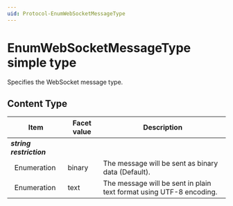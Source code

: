 ```yaml
---
uid: Protocol-EnumWebSocketMessageType
---
```


# EnumWebSocketMessageType simple type

Specifies the WebSocket message type.

## Content Type

|Item|Facet value|Description|
|--- |--- |--- |
|***string restriction***|||
|&nbsp;&nbsp;Enumeration|binary|The message will be sent as binary data (Default).|
|&nbsp;&nbsp;Enumeration|text|The message will be sent in plain text format using UTF-8 encoding.|
